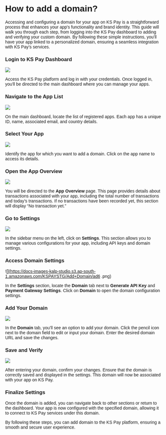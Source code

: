<style>  body { font-family: "Source Sans 3", sans-serif!important; }</style>
<link href="https://fonts.googleapis.com/css2?family=Source+Sans+3:ital,wght@0,200..900;1,200..900&display=swap" rel="stylesheet">    
<link rel="stylesheet" href="https://fonts.googleapis.com/icon?family=Material+Icons">

# How to add a domain?

Accessing and configuring a domain for your app on KS Pay is a straightforward process that enhances your app's functionality and brand identity. This guide will walk you through each step, from logging into the KS Pay dashboard to adding and verifying your custom domain. By following these simple instructions, you’ll have your app linked to a personalized domain, ensuring a seamless integration with KS Pay’s services.

### **Login to KS Pay Dashboard**

![](https://docs-images-kalp-studio.s3.ap-south-1.amazonaws.com/KSPAYSTG/Add+Domain/ad1.png)

Access the KS Pay platform and log in with your credentials. Once logged in, you'll be directed to the main dashboard where you can manage your apps.

### **Navigate to the App List**

![](https://docs-images-kalp-studio.s3.ap-south-1.amazonaws.com/KSPAYSTG/Add+Domain/ad2.png)

On the main dashboard, locate the list of registered apps. Each app has a unique ID, name, associated email, and country details.

### **Select Your App**

![](https://docs-images-kalp-studio.s3.ap-south-1.amazonaws.com/KSPAYSTG/Add+Domain/ad3.png)

Identify the app for which you want to add a domain. Click on the app name to access its details.

### **Open the App Overview**

![](https://docs-images-kalp-studio.s3.ap-south-1.amazonaws.com/KSPAYSTG/Add+Domain/ad4.png)

You will be directed to the **App Overview** page. This page provides details about transactions associated with your app, including the total number of transactions and today’s transactions. If no transactions have been recorded yet, this section will display “No transaction yet.”

### **Go to Settings**

![](https://docs-images-kalp-studio.s3.ap-south-1.amazonaws.com/KSPAYSTG/Add+Domain/ad5.png)

In the sidebar menu on the left, click on **Settings**. This section allows you to manage various configurations for your app, including API keys and domain settings.

### **Access Domain Settings**

![](https://docs-images-kalp-studio.s3.ap-south-1.amazonaws.com/KSPAYSTG/Add+Domain/ad6 .png)

In the **Settings** section, locate the **Domain** tab next to **Generate API Key** and **Payment Gateway Settings**. Click on **Domain** to open the domain configuration settings.

### **Add Your Domain**

![](https://docs-images-kalp-studio.s3.ap-south-1.amazonaws.com/KSPAYSTG/Add+Domain/ad7.png)

In the **Domain** tab, you’ll see an option to add your domain. Click the pencil icon next to the domain field to edit or input your domain. Enter the desired domain URL and save the changes.

### **Save and Verify**

![](https://docs-images-kalp-studio.s3.ap-south-1.amazonaws.com/KSPAYSTG/Add+Domain/ad8.png)

After entering your domain, confirm your changes. Ensure that the domain is correctly saved and displayed in the settings. This domain will now be associated with your app on KS Pay.

### **Finalize Settings**

Once the domain is added, you can navigate back to other sections or return to the dashboard. Your app is now configured with the specified domain, allowing it to connect to KS Pay services under this domain.

By following these steps, you can add domain to the KS Pay platform, ensuring a smooth and secure user experience.